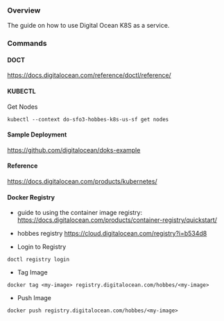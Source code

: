 ### Overview

The guide on how to use Digital Ocean K8S as a service.

### Commands


#### DOCT
https://docs.digitalocean.com/reference/doctl/reference/


#### KUBECTL

Get Nodes

```
kubectl --context do-sfo3-hobbes-k8s-us-sf get nodes
```

#### Sample Deployment

https://github.com/digitalocean/doks-example

#### Reference

https://docs.digitalocean.com/products/kubernetes/

#### Docker Registry

* guide to using the container image registry:
https://docs.digitalocean.com/products/container-registry/quickstart/

* hobbes registry
https://cloud.digitalocean.com/registry?i=b534d8


* Login to Registry
``` 
doctl registry login 
```

* Tag Image 
```
docker tag <my-image> registry.digitalocean.com/hobbes/<my-image> 
```

* Push Image
```
docker push registry.digitalocean.com/hobbes/<my-image>
```


